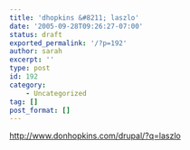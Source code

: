```yaml
---
title: 'dhopkins &#8211; laszlo'
date: '2005-09-28T09:26:27-07:00'
status: draft
exported_permalink: '/?p=192'
author: sarah
excerpt: ''
type: post
id: 192
category:
    - Uncategorized
tag: []
post_format: []
---
```

http://www.donhopkins.com/drupal/?q=laszlo